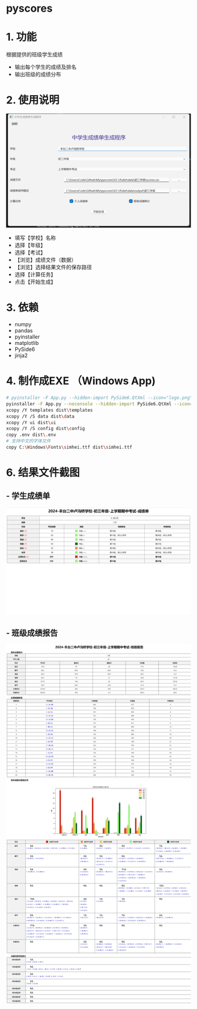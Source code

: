# pyscores

# 1. 功能
根据提供的班级学生成绩

- 输出每个学生的成绩及排名
- 输出班级的成绩分布



# 2. 使用说明

![image-20241012163039339](./assets/image-20241012163039339.png)

- 填写【学校】名称
- 选择【年级】
- 选择【考试】
- 【浏览】成绩文件（数据）
- 【浏览】选择结果文件的保存路径
- 选择【计算任务】
- 点击【开始生成】



# 3. 依赖

- numpy
- pandas
- pyinstaller
- matplotlib
- PySide6
- jinja2



# 4. 制作成EXE （Windows App)

~~~sh
# pyinstaller -F App.py --hidden-import PySide6.QtXml --icon="logo.png" --exclude-module PyQt5
pyinstaller -F App.py --noconsole --hidden-import PySide6.QtXml --icon="logo.png" --exclude-module PyQt5
xcopy /Y templates dist\templates
xcopy /Y /S data dist\data
xcopy /Y ui dist\ui
xcopy /Y /S config dist\config
copy .env dist\.env
# 支持中文的字体文件 
copy C:\Windows\Fonts\simhei.ttf dist\simhei.ttf
~~~



# 6. 结果文件截图

## - 学生成绩单

![image-20241012163201560](./assets/image-20241012163201560.png)

## - 班级成绩报告

![image-20241012163407211](./assets/image-20241012163407211.png)
